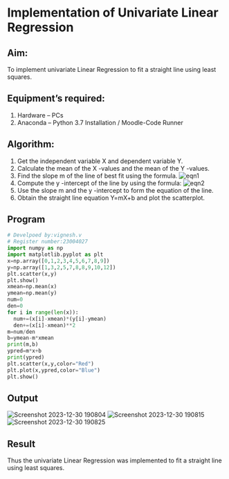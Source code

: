# Implementation of Univariate Linear Regression
## Aim:
To implement univariate Linear Regression to fit a straight line using least squares.
## Equipment’s required:
1.	Hardware – PCs
2.	Anaconda – Python 3.7 Installation / Moodle-Code Runner
## Algorithm:
1.	Get the independent variable X and dependent variable Y.
2.	Calculate the mean of the X -values and the mean of the Y -values.
3.	Find the slope m of the line of best fit using the formula.
 ![eqn1](./eq1.jpg)
4.	Compute the y -intercept of the line by using the formula:
![eqn2](./eq2.jpg)  
5.	Use the slope m and the y -intercept to form the equation of the line.
6.	Obtain the straight line equation Y=mX+b and plot the scatterplot.
## Program
```python
# Develpoed by:vignesh.v
# Register number:23004027
import numpy as np
import matplotlib.pyplot as plt
x=np.array([0,1,2,3,4,5,6,7,8,9])
y=np.array([1,3,2,5,7,8,8,9,10,12])
plt.scatter(x,y)
plt.show()
xmean=np.mean(x)
ymean=np.mean(y)
num=0
den=0
for i in range(len(x)):
  num+=(x[i]-xmean)*(y[i]-ymean)
  den+=(x[i]-xmean)**2
m=num/den
b=ymean-m*xmean
print(m,b)
ypred=m*x+b
print(ypred)
plt.scatter(x,y,color="Red")
plt.plot(x,ypred,color="Blue")
plt.show()
```
## Output
![Screenshot 2023-12-30 190804](https://github.com/23004027/Univariate-Linear-Regression/assets/138956447/f41f39ee-b38b-4a81-b891-69aa694e6d08)
![Screenshot 2023-12-30 190815](https://github.com/23004027/Univariate-Linear-Regression/assets/138956447/90764387-c05f-47d7-a88b-cc009f936110)
![Screenshot 2023-12-30 190825](https://github.com/23004027/Univariate-Linear-Regression/assets/138956447/75d5a5ce-15ae-42bb-a469-c0d58ec31a53)

## Result
Thus the univariate Linear Regression was implemented to fit a straight line using least squares.
